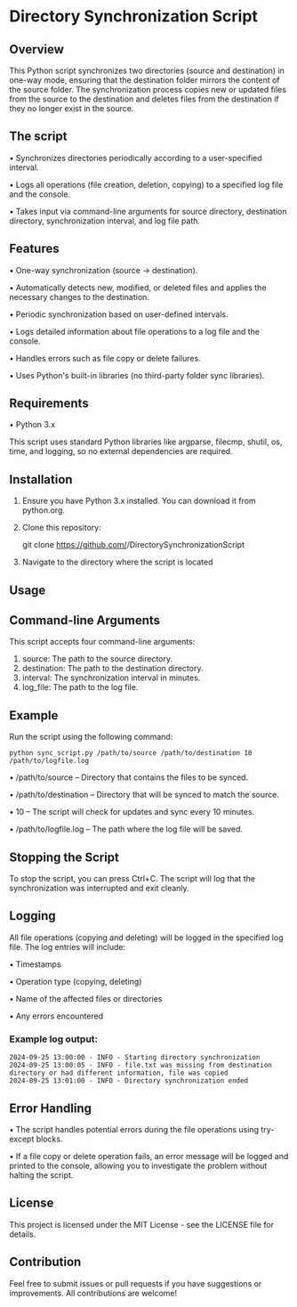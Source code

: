 # Directory Synchronization Script

## Overview

This Python script synchronizes two directories (source and destination) in one-way mode, ensuring that the destination folder mirrors the content of the source folder. The synchronization process copies new or updated files from the source to the destination and deletes files from the destination if they no longer exist in the source.

## The script

•	Synchronizes directories periodically according to a user-specified interval.

•	Logs all operations (file creation, deletion, copying) to a specified log file and the console. 

•	Takes input via command-line arguments for source directory, destination directory, synchronization interval, and log file path.

## Features

•	One-way synchronization (source → destination).

•	Automatically detects new, modified, or deleted files and applies the necessary changes to the destination.

•	Periodic synchronization based on user-defined intervals.

•	Logs detailed information about file operations to a log file and the console.

•	Handles errors such as file copy or delete failures.

•	Uses Python's built-in libraries (no third-party folder sync libraries).

## Requirements

•	Python 3.x

This script uses standard Python libraries like argparse, filecmp, shutil, os, time, and logging, so no external dependencies are required.

## Installation
1.	Ensure you have Python 3.x installed. You can download it from python.org.
2.	Clone this repository:

    git clone https://github.com/<your-github-username>/DirectorySynchronizationScript

3.	Navigate to the directory where the script is located

## Usage

## Command-line Arguments

This script accepts four command-line arguments:
1.	source: The path to the source directory.
2.	destination: The path to the destination directory.
3.	interval: The synchronization interval in minutes.
4.	log_file: The path to the log file.

## Example

Run the script using the following command:

    python sync_script.py /path/to/source /path/to/destination 10 /path/to/logfile.log
•	/path/to/source – Directory that contains the files to be synced.

•	/path/to/destination – Directory that will be synced to match the source.

•	10 – The script will check for updates and sync every 10 minutes.

•	/path/to/logfile.log – The path where the log file will be saved.

## Stopping the Script

To stop the script, you can press Ctrl+C. The script will log that the synchronization was interrupted and exit cleanly.

## Logging

All file operations (copying and deleting) will be logged in the specified log file. The log entries will include:

•	Timestamps

•	Operation type (copying, deleting)

•	Name of the affected files or directories

•	Any errors encountered

### Example log output:

    2024-09-25 13:00:00 - INFO - Starting directory synchronization
    2024-09-25 13:00:05 - INFO - file.txt was missing from destination directory or had different information, file was copied
    2024-09-25 13:01:00 - INFO - Directory synchronization ended

## Error Handling

•	The script handles potential errors during the file operations using try-except blocks. 

•	If a file copy or delete operation fails, an error message will be logged and printed to the console, allowing you to investigate the problem without halting the script.

## License

This project is licensed under the MIT License - see the LICENSE file for details.

## Contribution

Feel free to submit issues or pull requests if you have suggestions or improvements. All contributions are welcome!

